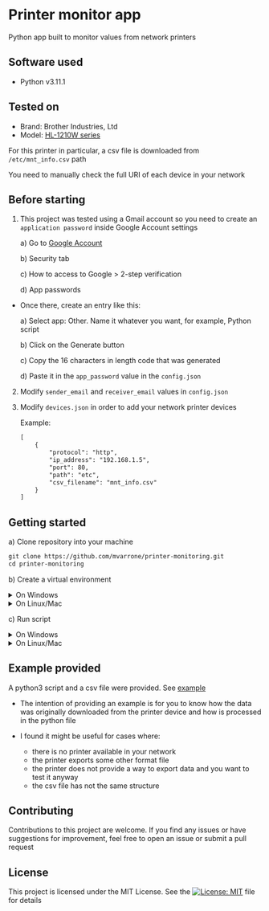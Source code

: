# Printer monitor app

Python app built to monitor values from network printers

## Software used

- Python v3.11.1

## Tested on

- Brand: Brother Industries, Ltd
- Model: [HL-1210W series](https://support.brother.com/g/b/downloadtop.aspx?c=es&lang=es&prod=hl1210w_eu_as)

For this printer in particular, a csv file is downloaded from `/etc/mnt_info.csv` path

You need to manually check the full URI of each device in your network

## Before starting

1) This project was tested using a Gmail account so you need to create an `application password` inside Google Account settings

    a) Go to [Google Account](https://myaccount.google.com/)

    b) Security tab

    c) How to access to Google > 2-step verification
    
    d) App passwords

* Once there, create an entry like this:

    a) Select app: Other. Name it whatever you want, for example, Python script

    b) Click on the Generate button

    c) Copy the 16 characters in length code that was generated

    d) Paste it in the `app_password` value in the `config.json`

2) Modify `sender_email` and `receiver_email` values in `config.json`

3) Modify `devices.json` in order to add your network printer devices

    Example:
    ```md
    [
        {
            "protocol": "http",
            "ip_address": "192.168.1.5",
            "port": 80,
            "path": "etc",
            "csv_filename": "mnt_info.csv"
        }
    ]
    ```

## Getting started

a) Clone repository into your machine

```md
git clone https://github.com/mvarrone/printer-monitoring.git
cd printer-monitoring
```

b) Create a virtual environment

<details>
<summary>On Windows</summary>
1.Creating a virtual environment

```md
python -m venv venv
```

2.Activating it

a) Using CMD

```md
.\venv\Scripts\activate.bat
```

b) Using PowerShell

```md
.\venv\Scripts\Activate.ps1
```

3.Installing dependencies

```md
pip install -r requirements.txt
```

4.(OPTIONAL) Deactivating the virtual environment

```md
deactivate
```
</details>

<details>
<summary>On Linux/Mac</summary>
1. Creating a virtual environment

```md
python3 -m venv venv
```

2.Activating it

```md
source venv/bin/activate
```

3.Installing dependencies

```md
pip install -r requirements.txt
```

4.(OPTIONAL) Deactivating the virtual environment

```md
deactivate
```
</details>

c) Run script

<details>
<summary>On Windows</summary>

```md
cd app && python .\main.py 
```
</details>

<details>
<summary>On Linux/Mac</summary>

```md
cd app && python3 .\main.py 
```
</details>

## Example provided
A python3 script and a csv file were provided. See [example](https://github.com/mvarrone/printer-monitoring/tree/main/app/example)

* The intention of providing an example is for you to know how the data was originally downloaded from the printer device and how is processed in the python file

* I found it might be useful for cases where: 
    - there is no printer available in your network
    - the printer exports some other format file
    - the printer does not provide a way to export data and you want to test it anyway
    - the csv file has not the same structure

## Contributing
Contributions to this project are welcome. If you find any issues or have suggestions for improvement, feel free to open an issue or submit a pull request

## License
This project is licensed under the MIT License. See the [![License: MIT](https://img.shields.io/badge/License-MIT-yellow.svg)](https://opensource.org/licenses/MIT) file for details